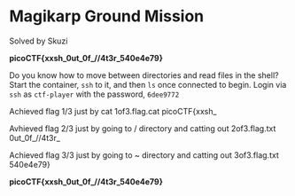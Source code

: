 # Magikarp Ground Mission
Solved by Skuzi

**picoCTF{xxsh_0ut_0f_\/\/4t3r_540e4e79}**

Do you know how to move between directories and read files in the shell? Start the container, `ssh` to it, and then `ls` once connected to begin. Login via `ssh` as `ctf-player` with the password, `6dee9772`

Achieved flag 1/3 just by cat 1of3.flag.cat
picoCTF{xxsh_

Avhieved flag 2/3 just by going to / directory and catting out 2of3.flag.txt
0ut_0f_\/\/4t3r_

Achieved flag 3/3 just by going to ~ directory and catting out 3of3.flag.txt
540e4e79}

**picoCTF{xxsh_0ut_0f_\/\/4t3r_540e4e79}**
